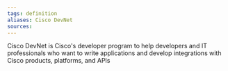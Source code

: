 ```yaml
---
tags: definition
aliases: Cisco DevNet
sources: 
---
```


Cisco DevNet is Cisco's developer program to help developers and IT professionals who want to write applications and develop integrations with Cisco products, platforms, and APIs
